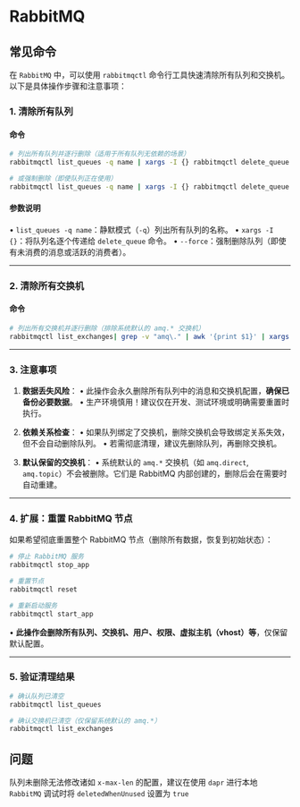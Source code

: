 

# RabbitMQ

## 常见命令

在 `RabbitMQ` 中，可以使用 `rabbitmqctl` 命令行工具快速清除所有队列和交换机。以下是具体操作步骤和注意事项：

### 1. 清除所有队列
#### 命令
```bash
# 列出所有队列并逐行删除（适用于所有队列无依赖的场景）
rabbitmqctl list_queues -q name | xargs -I {} rabbitmqctl delete_queue "{}"

# 或强制删除（即使队列正在使用）
rabbitmqctl list_queues -q name | xargs -I {} rabbitmqctl delete_queue "{}" --force
```

#### 参数说明
• `list_queues -q name`：静默模式（`-q`）列出所有队列的名称。
• `xargs -I {}`：将队列名逐个传递给 `delete_queue` 命令。
• `--force`：强制删除队列（即使有未消费的消息或活跃的消费者）。

---

### 2. 清除所有交换机
#### 命令
```bash
# 列出所有交换机并逐行删除（排除系统默认的 amq.* 交换机）
rabbitmqctl list_exchanges| grep -v "amq\." | awk '{print $1}' | xargs -n1 -I {} rabbitmqadmin delete exchange name={}
```

---

### 3. 注意事项
1. **数据丢失风险**：
   • 此操作会永久删除所有队列中的消息和交换机配置，**确保已备份必要数据**。
   • 生产环境慎用！建议仅在开发、测试环境或明确需要重置时执行。

2. **依赖关系检查**：
   • 如果队列绑定了交换机，删除交换机会导致绑定关系失效，但不会自动删除队列。
   • 若需彻底清理，建议先删除队列，再删除交换机。

3. **默认保留的交换机**：
   • 系统默认的 `amq.*` 交换机（如 `amq.direct`, `amq.topic`）不会被删除。它们是 RabbitMQ 内部创建的，删除后会在需要时自动重建。

---

### 4. 扩展：重置 RabbitMQ 节点
如果希望彻底重置整个 RabbitMQ 节点（删除所有数据，恢复到初始状态）：
```bash
# 停止 RabbitMQ 服务
rabbitmqctl stop_app

# 重置节点
rabbitmqctl reset

# 重新启动服务
rabbitmqctl start_app
```
• **此操作会删除所有队列、交换机、用户、权限、虚拟主机（vhost）等**，仅保留默认配置。

---

### 5. 验证清理结果
```bash
# 确认队列已清空
rabbitmqctl list_queues

# 确认交换机已清空（仅保留系统默认的 amq.*）
rabbitmqctl list_exchanges
```



## 问题

队列未删除无法修改诸如 `x-max-len` 的配置，建议在使用 `dapr` 进行本地 `RabbitMQ` 调试时将 `deletedWhenUnused` 设置为 `true`